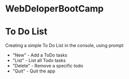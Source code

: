 # WebDeloperBootCamp

<h1>To Do List</h1>
<p>Creating a simple To Do List in the console, using prompt</p>

<ul>
    <li>"New"       - Add a ToDo tasks</li>
    <li>"List"      - List all Todo tasks</li>
    <li>"Delete"    - Remove a specific todo</li>
    <li>"Quit"      - Quit the app</li>
</ul>
